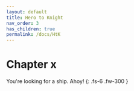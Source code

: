 ```yaml
---
layout: default
title: Hero to Knight
nav_order: 3
has_children: true
permalink: /docs/HtK
---
```


# Chapter x

You're looking for a ship. Ahoy!
{: .fs-6 .fw-300 }
